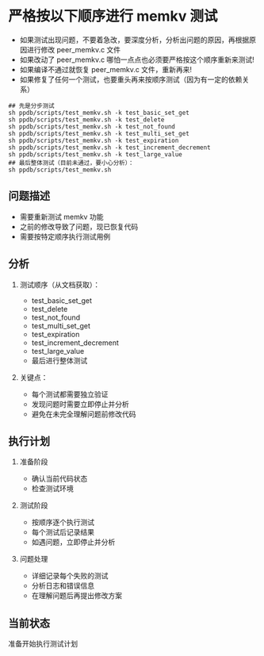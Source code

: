 # 严格按以下顺序进行 memkv 测试
  - 如果测试出现问题，不要着急改，要深度分析，分析出问题的原因，再根据原因进行修改 peer_memkv.c 文件
  - 如果改动了 peer_memkv.c 哪怕一点点也必须要严格按这个顺序重新来测试!
  - 如果编译不通过就恢复 peer_memkv.c 文件，重新再来!
  - 如果修复了任何一个测试，也要重头再来按顺序测试（因为有一定的依赖关系）
```
## 先是分步测试
sh ppdb/scripts/test_memkv.sh -k test_basic_set_get
sh ppdb/scripts/test_memkv.sh -k test_delete
sh ppdb/scripts/test_memkv.sh -k test_not_found
sh ppdb/scripts/test_memkv.sh -k test_multi_set_get
sh ppdb/scripts/test_memkv.sh -k test_expiration
sh ppdb/scripts/test_memkv.sh -k test_increment_decrement
sh ppdb/scripts/test_memkv.sh -k test_large_value
## 最后整体测试（目前未通过，要小心分析）：
sh ppdb/scripts/test_memkv.sh
```

## 问题描述
- 需要重新测试 memkv 功能
- 之前的修改导致了问题，现已恢复代码
- 需要按特定顺序执行测试用例

## 分析
1. 测试顺序（从文档获取）：
   - test_basic_set_get
   - test_delete
   - test_not_found
   - test_multi_set_get
   - test_expiration
   - test_increment_decrement
   - test_large_value
   - 最后进行整体测试

2. 关键点：
   - 每个测试都需要独立验证
   - 发现问题时需要立即停止并分析
   - 避免在未完全理解问题前修改代码

## 执行计划
1. 准备阶段
   - 确认当前代码状态
   - 检查测试环境

2. 测试阶段
   - 按顺序逐个执行测试
   - 每个测试后记录结果
   - 如遇问题，立即停止并分析

3. 问题处理
   - 详细记录每个失败的测试
   - 分析日志和错误信息
   - 在理解问题后再提出修改方案

## 当前状态
准备开始执行测试计划 